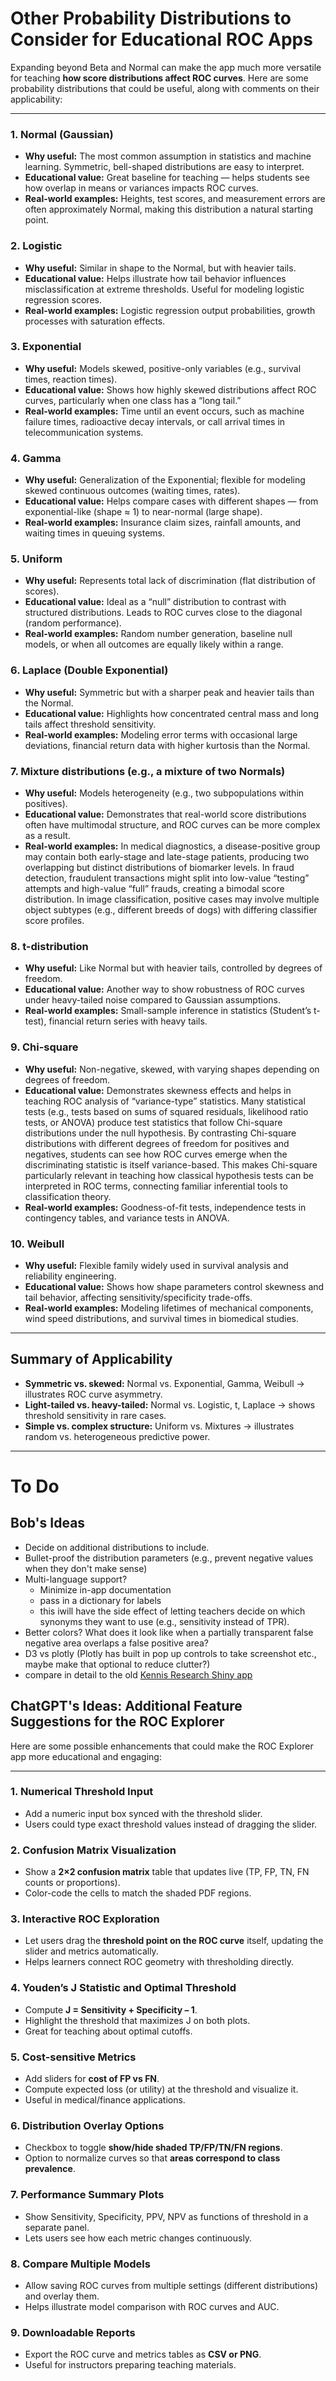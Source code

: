 # Other Probability Distributions to Consider for Educational ROC Apps

Expanding beyond Beta and Normal can make the app much more versatile for teaching **how score distributions affect ROC curves**. Here are some probability distributions that could be useful, along with comments on their applicability:

---

### 1. Normal (Gaussian)

* **Why useful:** The most common assumption in statistics and machine learning. Symmetric, bell-shaped distributions are easy to interpret.
* **Educational value:** Great baseline for teaching — helps students see how overlap in means or variances impacts ROC curves.
* **Real-world examples:** Heights, test scores, and measurement errors are often approximately Normal, making this distribution a natural starting point.

### 2. Logistic

* **Why useful:** Similar in shape to the Normal, but with heavier tails.
* **Educational value:** Helps illustrate how tail behavior influences misclassification at extreme thresholds. Useful for modeling logistic regression scores.
* **Real-world examples:** Logistic regression output probabilities, growth processes with saturation effects.

### 3. Exponential

* **Why useful:** Models skewed, positive-only variables (e.g., survival times, reaction times).
* **Educational value:** Shows how highly skewed distributions affect ROC curves, particularly when one class has a “long tail.”
* **Real-world examples:** Time until an event occurs, such as machine failure times, radioactive decay intervals, or call arrival times in telecommunication systems.

### 4. Gamma

* **Why useful:** Generalization of the Exponential; flexible for modeling skewed continuous outcomes (waiting times, rates).
* **Educational value:** Helps compare cases with different shapes — from exponential-like (shape ≈ 1) to near-normal (large shape).
* **Real-world examples:** Insurance claim sizes, rainfall amounts, and waiting times in queuing systems.

### 5. Uniform

* **Why useful:** Represents total lack of discrimination (flat distribution of scores).
* **Educational value:** Ideal as a “null” distribution to contrast with structured distributions. Leads to ROC curves close to the diagonal (random performance).
* **Real-world examples:** Random number generation, baseline null models, or when all outcomes are equally likely within a range.

### 6. Laplace (Double Exponential)

* **Why useful:** Symmetric but with a sharper peak and heavier tails than the Normal.
* **Educational value:** Highlights how concentrated central mass and long tails affect threshold sensitivity.
* **Real-world examples:** Modeling error terms with occasional large deviations, financial return data with higher kurtosis than the Normal.

### 7. Mixture distributions (e.g., a mixture of two Normals)

* **Why useful:** Models heterogeneity (e.g., two subpopulations within positives).
* **Educational value:** Demonstrates that real-world score distributions often have multimodal structure, and ROC curves can be more complex as a result.
* **Real-world examples:** In medical diagnostics, a disease-positive group may contain both early-stage and late-stage patients, producing two overlapping but distinct distributions of biomarker levels. In fraud detection, fraudulent transactions might split into low-value “testing” attempts and high-value “full” frauds, creating a bimodal score distribution. In image classification, positive cases may involve multiple object subtypes (e.g., different breeds of dogs) with differing classifier score profiles.

### 8. t-distribution

* **Why useful:** Like Normal but with heavier tails, controlled by degrees of freedom.
* **Educational value:** Another way to show robustness of ROC curves under heavy-tailed noise compared to Gaussian assumptions.
* **Real-world examples:** Small-sample inference in statistics (Student’s t-test), financial return series with heavy tails.

### 9. Chi-square

* **Why useful:** Non-negative, skewed, with varying shapes depending on degrees of freedom.
* **Educational value:** Demonstrates skewness effects and helps in teaching ROC analysis of “variance-type” statistics. Many statistical tests (e.g., tests based on sums of squared residuals, likelihood ratio tests, or ANOVA) produce test statistics that follow Chi-square distributions under the null hypothesis. By contrasting Chi-square distributions with different degrees of freedom for positives and negatives, students can see how ROC curves emerge when the discriminating statistic is itself variance-based. This makes Chi-square particularly relevant in teaching how classical hypothesis tests can be interpreted in ROC terms, connecting familiar inferential tools to classification theory.
* **Real-world examples:** Goodness-of-fit tests, independence tests in contingency tables, and variance tests in ANOVA.

### 10. Weibull

* **Why useful:** Flexible family widely used in survival analysis and reliability engineering.
* **Educational value:** Shows how shape parameters control skewness and tail behavior, affecting sensitivity/specificity trade-offs.
* **Real-world examples:** Modeling lifetimes of mechanical components, wind speed distributions, and survival times in biomedical studies.

---

## Summary of Applicability

* **Symmetric vs. skewed:** Normal vs. Exponential, Gamma, Weibull → illustrates ROC curve asymmetry.
* **Light-tailed vs. heavy-tailed:** Normal vs. Logistic, t, Laplace → shows threshold sensitivity in rare cases.
* **Simple vs. complex structure:** Uniform vs. Mixtures → illustrates random vs. heterogeneous predictive power.

---

# To Do

## Bob's Ideas

* Decide on additional distributions to include.
* Bullet-proof the distribution parameters (e.g., prevent negative values when they don't make sense)
* Multi-language support?
	- Minimize in-app documentation
	- pass in a dictionary for labels
	- this iwill have the side effect of letting teachers decide on which synonyms they want to use (e.g., sensitivity instead of TPR).
* Better colors? What does it look like when a partially transparent false negative area overlaps a false positive area?
* D3 vs plotly (Plotly has built in pop up controls to take screenshot etc., maybe make that optional to reduce clutter?)
* compare in detail to the old [Kennis Research Shiny app](https://kennis-research.shinyapps.io/ROC-Curves/)

## ChatGPT's Ideas: Additional Feature Suggestions for the ROC Explorer

Here are some possible enhancements that could make the ROC Explorer app more educational and engaging:

---

### 1. Numerical Threshold Input
- Add a numeric input box synced with the threshold slider.
- Users could type exact threshold values instead of dragging the slider.

### 2. Confusion Matrix Visualization
- Show a **2×2 confusion matrix** table that updates live (TP, FP, TN, FN counts or proportions).
- Color-code the cells to match the shaded PDF regions.

### 3. Interactive ROC Exploration
- Let users drag the **threshold point on the ROC curve** itself, updating the slider and metrics automatically.
- Helps learners connect ROC geometry with thresholding directly.

### 4. Youden’s J Statistic and Optimal Threshold
- Compute **J = Sensitivity + Specificity – 1**.
- Highlight the threshold that maximizes J on both plots.
- Great for teaching about optimal cutoffs.

### 5. Cost-sensitive Metrics
- Add sliders for **cost of FP vs FN**.
- Compute expected loss (or utility) at the threshold and visualize it.
- Useful in medical/finance applications.

### 6. Distribution Overlay Options
- Checkbox to toggle **show/hide shaded TP/FP/TN/FN regions**.
- Option to normalize curves so that **areas correspond to class prevalence**.

### 7. Performance Summary Plots
- Show Sensitivity, Specificity, PPV, NPV as functions of threshold in a separate panel.
- Lets users see how each metric changes continuously.

### 8. Compare Multiple Models
- Allow saving ROC curves from multiple settings (different distributions) and overlay them.
- Helps illustrate model comparison with ROC curves and AUC.

### 9. Downloadable Reports
- Export the ROC curve and metrics tables as **CSV or PNG**.
- Useful for instructors preparing teaching materials.
